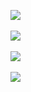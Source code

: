 ![](http://geekresearchlab.net/coursera/crypto1/f-1.jpg)<br><br>
![](http://geekresearchlab.net/coursera/crypto1/f-2.jpg)<br><br>
![](http://geekresearchlab.net/coursera/crypto1/f-3.jpg)<br><br>
![](http://geekresearchlab.net/coursera/crypto1/f-4.jpg)
